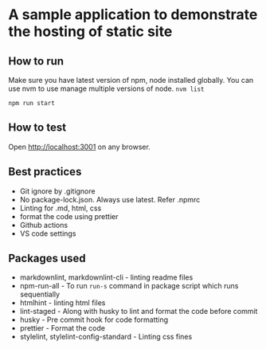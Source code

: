 # A sample application to demonstrate the hosting of static site

## How to run

Make sure you have latest version of npm, node installed globally.
You can use nvm to use manage multiple versions of node.
`nvm list`

`npm run start`

## How to test

Open <http://localhost:3001> on any browser.

## Best practices

- Git ignore by .gitignore
- No package-lock.json. Always use latest. Refer .npmrc
- Linting for .md, html, css
- format the code using prettier
- Github actions
- VS code settings

## Packages used

- markdownlint, markdownlint-cli - linting readme files
- npm-run-all - To run `run-s` command in package script which runs sequentially
- htmlhint - linting html files
- lint-staged - Along with husky to lint and format the code before commit
- husky - Pre commit hook for code formatting
- prettier - Format the code
- stylelint, stylelint-config-standard - Linting css fines
